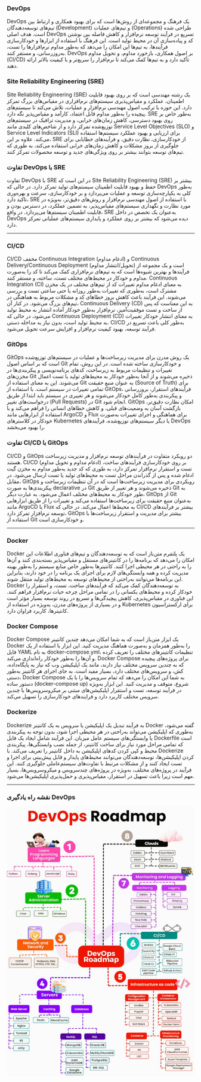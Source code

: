 ### DevOps
DevOps یک فرهنگ و مجموعه‌ای از روش‌ها است که برای بهبود همکاری و ارتباط بین تیم‌های توسعه‌دهندگان (Development) و تیم‌های عملیات (Operations) طراحی شده است. هدف اصلی DevOps تسریع در فرآیند توسعه نرم‌افزار و کاهش فاصله بین نوشتن کد و پیاده‌سازی آن در محیط تولید است. این فرهنگ با استفاده از ابزارها و خودکارسازی فرآیندها، به تیم‌ها این امکان را می‌دهد که به‌طور مداوم نرم‌افزارها را تست، به‌روزرسانی، و مستقر کنند. DevOps بر اصول همکاری، بازخورد مداوم، و تحویل مداوم (CI/CD) تأکید دارد و به تیم‌ها کمک می‌کند تا نرم‌افزار را سریع‌تر و با کیفیت بالاتر ارائه دهند.

### Site Reliability Engineering (SRE)
Site Reliability Engineering (SRE) یک رشته مهندسی است که بر روی بهبود قابلیت اطمینان، عملکرد و مقیاس‌پذیری سیستم‌های نرم‌افزاری در مقیاس‌های بزرگ تمرکز دارد. این حوزه با ترکیب اصول مهندسی نرم‌افزار و عملیات، تلاش می‌کند تا سیستم‌های پیچیده را به‌طور مداوم قابل اعتماد، کارآمد و مقیاس‌پذیر نگه دارد. SRE به‌طور خاص بر روی بهبود دسترسی، کاهش زمان‌های خرابی، و مدیریت ترافیک در سیستم‌های توزیع‌شده تمرکز دارد و از شاخص‌های کلیدی مانند Service Level Objectives (SLO) و Service Level Indicators (SLI) برای ارزیابی و بهبود عملکرد سیستم‌ها استفاده می‌کند. علاوه بر این، SRE از خودکارسازی، نظارت دقیق، و فرآیندهای خطایابی برای جلوگیری از بروز مشکلات و کاهش زمان‌های خرابی استفاده می‌کند، به طوری که تیم‌های توسعه بتوانند بیشتر بر روی ویژگی‌های جدید و توسعه محصولات تمرکز کنند.

### تفاوت DevOps با SRE
تفاوت DevOps با SRE در این است که Site Reliability Engineering (SRE) بیشتر بر حفظ و بهبود قابلیت اطمینان سیستم‌های تولید تمرکز دارد. در حالی که DevOps به‌طور کلی به یکپارچه‌سازی توسعه و عملیات می‌پردازد و بر خودکارسازی، سرعت و بهره‌وری تاکید دارد، SRE با استفاده از اصول مهندسی نرم‌افزار و روش‌های دقیق‌تر، به‌ویژه در مورد نظارت و نگهداری سیستم‌های مقیاس‌پذیر، به تضمین عملکرد، در دسترس بودن و قابلیت اطمینان سیستم‌ها می‌پردازد. در واقع، SRE به‌عنوان یک تخصص در داخل DevOps دیده می‌شود که بیشتر بر روی عملکرد و پایداری سیستم‌های عملیاتی تمرکز دارد.

---

### CI/CD
CI/CD مخفف Continuous Integration (ادغام مداوم) و Continuous Delivery/Continuous Deployment (تحویل/انتشار مداوم) است و یک مجموعه از فرآیندها و بهترین شیوه‌ها است که به تیم‌های نرم‌افزاری کمک می‌کند تا کد را به‌صورت مداوم و خودکار در محیط‌های مختلف تست، ساخته، و مستقر کنند. Continuous Integration (CI) به معنای ادغام مداوم تغییرات کد از تیم‌های مختلف در یک مخزن مشترک است، به‌طوری که تغییرات به‌طور روزانه یا حتی ساعتی تست و بررسی می‌شوند. این فرآیند باعث کاهش بروز خطاهای کد و مشکلات مربوط به هماهنگی در تیم‌های بزرگ می‌شود. در کنار آن، Continuous Delivery (CD) به این معناست که پس از ساخت و تست موفقیت‌آمیز، نرم‌افزار به‌طور خودکار آماده انتشار به محیط تولید می‌شود، در حالی که Continuous Deployment (CD) به معنای انتشار خودکار تغییرات به محیط تولید است، بدون نیاز به مداخله دستی. CI/CD به‌طور کلی باعث تسریع در فرآیند توسعه، بهبود کیفیت نرم‌افزار و افزایش سرعت تحویل می‌شود.

### GitOps
GitOps یک روش مدرن برای مدیریت زیرساخت‌ها و عملیات در سیستم‌های توزیع‌شده است که بر اساس اصول Git و خودکارسازی ساخته شده است. در این روش، تمام تغییرات و تنظیمات مربوط به زیرساخت، کدهای برنامه‌نویسی و پیکربندی‌ها در مخزن‌های Git ذخیره می‌شوند و از آنجا به‌طور خودکار به محیط‌های تولید یا تست اعمال می‌شوند. این به معنای استفاده از Git به عنوان منبع حقیقت (Source of Truth) برای تمامی تغییرات در سیستم است. با استفاده از GitOps، فرآیندهای استقرار، بروزرسانی و پیکربندی به‌طور کامل خودکار می‌شوند و هر تغییری در سیستم باید ابتدا از طریق درخواست‌های تغییر (Pull Requests) در Git انجام شود. GitOps امکان نظارت دقیق‌تر، بازگشت آسان به وضعیت‌های قبلی، و کاهش خطاهای انسانی را فراهم می‌کند و با استفاده از ابزارهایی مانند ArgoCD و Flux برای هماهنگی و اجرای تغییرات به‌صورت خودکار در کلاسترهای Kubernetes یا دیگر سیستم‌های توزیع‌شده، فرآیندهای DevOps را بهبود می‌بخشد.

### تفاوت CI/CD با GitOps
CI/CD و GitOps دو رویکرد متفاوت در فرآیندهای توسعه نرم‌افزار و مدیریت زیرساخت هستند. CI/CD (ادغام مداوم و تحویل مداوم) بر روی خودکارسازی فرآیندهای ساخت، تست و استقرار نرم‌افزار تمرکز دارد، به طوری که کد جدید به‌طور مداوم به مخزن گیت ادغام شده و پس از گذراندن مراحل تست به محیط‌های تولید یا تست ارسال می‌شود. در مقابل، GitOps رویکردی برای مدیریت زیرساخت‌ها است که در آن تنظیمات زیرساخت و پیکربندی‌ها به صورت declarative در Git ذخیره می‌شوند و هر تغییر از طریق Git به طور خودکار به محیط‌های مختلف اعمال می‌شود. به عبارت دیگر، GitOps از Git به‌عنوان منبع حقیقت برای زیرساخت‌ها استفاده می‌کند و تغییرات را از طریق ابزارهایی مانند ArgoCD یا Flux به محیط‌ها اعمال می‌کند. در حالی که CI/CD بیشتر بر فرآیندهای توسعه نرم‌افزار تمرکز دارد، GitOps بیشتر برای مدیریت و استقرار زیرساخت‌ها با استفاده از Git و خودکارسازی است.

---

### Docker
Docker یک پلتفرم متن‌باز است که به توسعه‌دهندگان و تیم‌های فناوری اطلاعات این امکان را می‌دهد که برنامه‌ها را در کانتینرهای مستقل و مقیاس‌پذیر بسته‌بندی کنند و آن‌ها را به راحتی در هر محیطی اجرا کنند. کانتینرها به‌طور خاص منابع سیستم را به‌طور بهینه مدیریت کرده و همه وابستگی‌های لازم برای اجرای یک برنامه را در خود دارند، بنابراین این برنامه‌ها می‌توانند به‌راحتی از محیط‌های توسعه به محیط‌های تولید منتقل شوند. Docker به توسعه‌دهندگان کمک می‌کند که فرآیندهای ساخت، تست، و استقرار را خودکار کرده و محیط‌های یکسانی را در تمامی مراحل چرخه حیات نرم‌افزار فراهم کنند. این فناوری در مقیاس‌پذیری، کاهش پیچیدگی‌ها و تسریع در روند توسعه بسیار مؤثر است و در بسیاری از پروژه‌های مدرن، به‌ویژه در استفاده از Kubernetes برای ارکستراسیون کانتینرها، کاربرد فراوان دارد.

### Docker Compose
Docker Compose یک ابزار متن‌باز است که به شما امکان می‌دهد چندین کانتینر Docker را به‌طور همزمان و به‌صورت هماهنگ مدیریت کنید. این ابزار با استفاده از یک فایل YAML به نام docker-compose.yml، تنظیمات کانتینرهای مختلف را تعریف کرده و آن‌ها را به‌طور خودکار راه‌اندازی می‌کند. Docker Compose برای پروژه‌های پیچیده که به چندین سرویس مختلف نیاز دارند، مانند یک اپلیکیشن وب که نیاز به پایگاه‌داده، کش، و سرویس‌های مختلف دارد، بسیار مفید است. به جای اجرای هر کانتینر به‌طور دستی، Docker Compose به شما این امکان را می‌دهد که تمام سرویس‌ها را با یک دستور ساده (docker-compose up) شروع، متوقف و مدیریت کنید. این ابزار به‌ویژه در فرآیند توسعه، تست و استقرار اپلیکیشن‌های مبتنی بر میکروسرویس‌ها یا چندین سرویس مختلف کاربرد دارد و فرایندهای خودکارسازی را تسهیل می‌کند.

### Dockerize
Dockerize به فرآیند تبدیل یک اپلیکیشن یا سرویس به یک کانتینر Docker گفته می‌شود، به‌طوری که اپلیکیشن می‌تواند به‌راحتی در هر محیطی اجرا شود، بدون توجه به پیکربندی یا وابستگی‌های سیستم عامل میزبان. این فرآیند شامل ایجاد یک فایل Dockerfile است که تمامی مراحل مورد نیاز برای ساخت کانتینر، از جمله نصب وابستگی‌ها، پیکربندی محیط و کپی کردن کدهای اپلیکیشن به داخل کانتینر را تعریف می‌کند. با Dockerize کردن اپلیکیشن‌ها، توسعه‌دهندگان می‌توانند محیط‌های پایدار و قابل پیش‌بینی برای اجرا و تست ایجاد کنند و از مشکلات مرتبط با تفاوت‌های سیستم‌عاملی جلوگیری کنند. این فرآیند در پروژه‌های مختلف، به‌ویژه در پروژه‌های چندسرویس و میکروسرویس‌ها، بسیار مهم است زیرا باعث تسهیل در استقرار، مقیاس‌پذیری و حمل‌پذیری اپلیکیشن‌ها می‌شود.

---

### نقشه راه یادگیری DevOps
![devOps - SRE](devops-sre.jpg)


